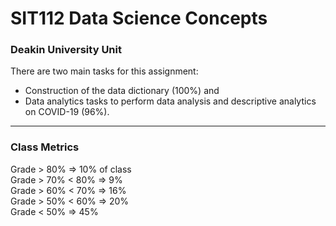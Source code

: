 # SIT112 Data Science Concepts
### Deakin University Unit
There are two main tasks for this assignment:
- Construction of the data dictionary (100%) and
- Data analytics tasks to perform data analysis and descriptive analytics on COVID-19 (96%).

<hr class="solid">

### Class Metrics

Grade > 80% => 10% of class<br>
Grade > 70% < 80% => 9%<br>
Grade > 60% < 70% => 16%<br>
Grade > 50% < 60% => 20%<br>
Grade < 50% => 45%
